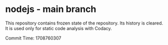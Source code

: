 # nodejs - main branch

This repository contains frozen state of the repository.
Its history is cleared. It is used only for static code
analysis with Codacy.

Commit Time: 1708760307